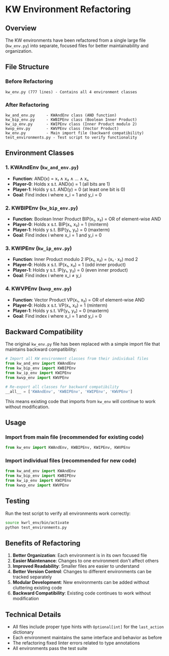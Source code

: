 # KW Environment Refactoring

## Overview

The KW environments have been refactored from a single large file (`kw_env.py`) into separate, focused files for better maintainability and organization.

## File Structure

### Before Refactoring
```
kw_env.py (777 lines) - Contains all 4 environment classes
```

### After Refactoring
```
kw_and_env.py     - KWAndEnv class (AND function)
kw_bip_env.py     - KWBIPEnv class (Boolean Inner Product)
kw_ip_env.py      - KWIPEnv class (Inner Product modulo 2)
kwvp_env.py       - KWVPEnv class (Vector Product)
kw_env.py         - Main import file (backward compatibility)
test_environments.py - Test script to verify functionality
```

## Environment Classes

### 1. KWAndEnv (`kw_and_env.py`)
- **Function**: AND(x) = x₁ ∧ x₂ ∧ ... ∧ xₙ
- **Player-0**: Holds x s.t. AND(x) = 1 (all bits are 1)
- **Player-1**: Holds y s.t. AND(y) = 0 (at least one bit is 0)
- **Goal**: Find index i where x_i = 1 and y_i = 0

### 2. KWBIPEnv (`kw_bip_env.py`)
- **Function**: Boolean Inner Product BIP(x₁, x₂) = OR of element-wise AND
- **Player-0**: Holds x s.t. BIP(x₁, x₂) = 1 (minterm)
- **Player-1**: Holds y s.t. BIP(y₁, y₂) = 0 (maxterm)
- **Goal**: Find index i where x_i = 1 and y_i = 0

### 3. KWIPEnv (`kw_ip_env.py`)
- **Function**: Inner Product modulo 2 IP(x₁, x₂) = (x₁ · x₂) mod 2
- **Player-0**: Holds x s.t. IP(x₁, x₂) = 1 (odd inner product)
- **Player-1**: Holds y s.t. IP(y₁, y₂) = 0 (even inner product)
- **Goal**: Find index i where x_i ≠ y_i

### 4. KWVPEnv (`kwvp_env.py`)
- **Function**: Vector Product VP(x₁, x₂) = OR of element-wise AND
- **Player-0**: Holds x s.t. VP(x₁, x₂) = 1 (minterm)
- **Player-1**: Holds y s.t. VP(y₁, y₂) = 0 (maxterm)
- **Goal**: Find index i where x_i = 1 and y_i = 0

## Backward Compatibility

The original `kw_env.py` file has been replaced with a simple import file that maintains backward compatibility:

```python
# Import all KW environment classes from their individual files
from kw_and_env import KWAndEnv
from kw_bip_env import KWBIPEnv
from kw_ip_env import KWIPEnv
from kwvp_env import KWVPEnv

# Re-export all classes for backward compatibility
__all__ = ['KWAndEnv', 'KWBIPEnv', 'KWIPEnv', 'KWVPEnv']
```

This means existing code that imports from `kw_env` will continue to work without modification.

## Usage

### Import from main file (recommended for existing code)
```python
from kw_env import KWAndEnv, KWBIPEnv, KWIPEnv, KWVPEnv
```

### Import individual files (recommended for new code)
```python
from kw_and_env import KWAndEnv
from kw_bip_env import KWBIPEnv
from kw_ip_env import KWIPEnv
from kwvp_env import KWVPEnv
```

## Testing

Run the test script to verify all environments work correctly:

```bash
source kwrl_env/bin/activate
python test_environments.py
```

## Benefits of Refactoring

1. **Better Organization**: Each environment is in its own focused file
2. **Easier Maintenance**: Changes to one environment don't affect others
3. **Improved Readability**: Smaller files are easier to understand
4. **Better Version Control**: Changes to different environments can be tracked separately
5. **Modular Development**: New environments can be added without cluttering existing code
6. **Backward Compatibility**: Existing code continues to work without modification

## Technical Details

- All files include proper type hints with `Optional[int]` for the `last_action` dictionary
- Each environment maintains the same interface and behavior as before
- The refactoring fixed linter errors related to type annotations
- All environments pass the test suite 